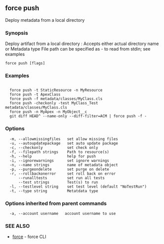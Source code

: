 ## force push

Deploy metadata from a local directory

### Synopsis


Deploy artifact from a local directory
<metadata>: Accepts either actual directory name or Metadata type
File path can be specified as - to read from stdin; see examples


```
force push [flags]
```

### Examples

```

  force push -t StaticResource -n MyResource
  force push -t ApexClass
  force push -f metadata/classes/MyClass.cls
  force push -checkonly -test MyClass_Test metadata/classes/MyClass.cls
  force push -n MyApex -n MyObject__c
  git diff HEAD^ --name-only --diff-filter=ACM | force push -f -

```

### Options

```
  -m, --allowmissingfiles   set allow missing files
  -u, --autoupdatepackage   set auto update package
  -c, --checkonly           set check only
  -f, --filepath strings    Path to resource(s)
  -h, --help                help for push
  -i, --ignorewarnings      set ignore warnings
  -n, --name strings        name of metadata object
  -p, --purgeondelete       set purge on delete
  -r, --rollbackonerror     set roll back on error
      --runalltests         set run all tests
      --test strings        Test(s) to run
  -l, --testlevel string    set test level (default "NoTestRun")
  -t, --type string         Metatdata type
```

### Options inherited from parent commands

```
  -a, --account username   account username to use
```

### SEE ALSO

* [force](force.md)	 - force CLI

